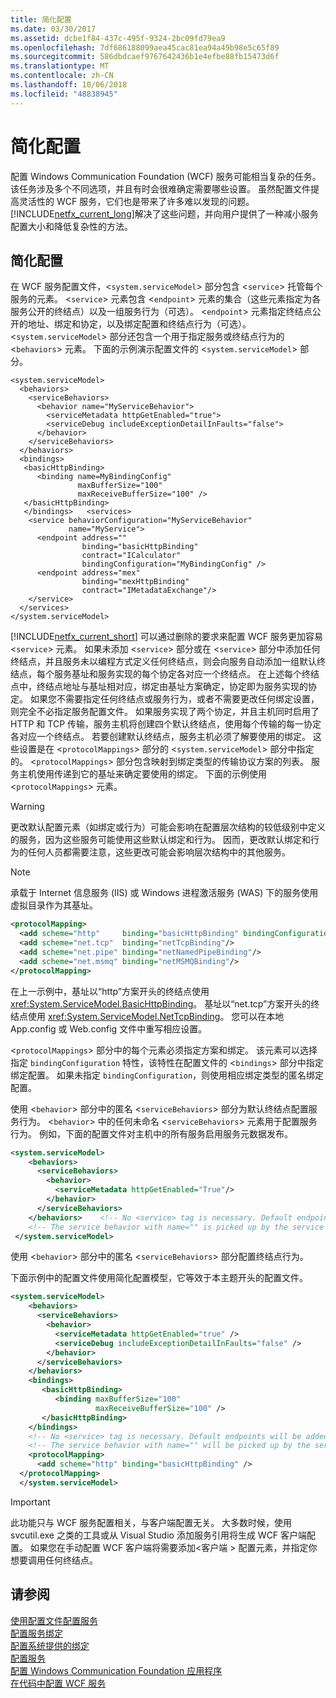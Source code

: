 ```yaml
---
title: 简化配置
ms.date: 03/30/2017
ms.assetid: dcbe1f84-437c-495f-9324-2bc09fd79ea9
ms.openlocfilehash: 7df686188099aea45cac81ea94a49b98e5c65f89
ms.sourcegitcommit: 586dbdcaef9767642436b1e4efbe88fb15473d6f
ms.translationtype: MT
ms.contentlocale: zh-CN
ms.lasthandoff: 10/06/2018
ms.locfileid: "48838945"
---
```

# <a name="simplified-configuration"></a>简化配置
配置 Windows Communication Foundation (WCF) 服务可能相当复杂的任务。 该任务涉及多个不同选项，并且有时会很难确定需要哪些设置。 虽然配置文件提高灵活性的 WCF 服务，它们也是带来了许多难以发现的问题。 [!INCLUDE[netfx_current_long](../../../includes/netfx-current-long-md.md)]解决了这些问题，并向用户提供了一种减小服务配置大小和降低复杂性的方法。  
  
## <a name="simplified-configuration"></a>简化配置  
 在 WCF 服务配置文件，<`system.serviceModel`> 部分包含 <`service`> 托管每个服务的元素。 <`service`> 元素包含 <`endpoint`> 元素的集合（这些元素指定为各服务公开的终结点）以及一组服务行为（可选）。 <`endpoint`> 元素指定终结点公开的地址、绑定和协定，以及绑定配置和终结点行为（可选）。 <`system.serviceModel`> 部分还包含一个用于指定服务或终结点行为的 <`behaviors`> 元素。 下面的示例演示配置文件的 <`system.serviceModel`> 部分。  
  
```  
<system.serviceModel>  
  <behaviors>  
    <serviceBehaviors>  
      <behavior name="MyServiceBehavior">  
        <serviceMetadata httpGetEnabled="true">  
        <serviceDebug includeExceptionDetailInFaults="false">  
      </behavior>  
    </serviceBehaviors>  
  </behaviors>  
  <bindings>  
   <basicHttpBinding>  
      <binding name=MyBindingConfig"  
               maxBufferSize="100"  
               maxReceiveBufferSize="100" />  
   </basicHttpBinding>  
   </bindings>   <services>  
    <service behaviorConfiguration="MyServiceBehavior"  
             name="MyService">  
      <endpoint address=""  
                binding="basicHttpBinding"  
                contract="ICalculator"  
                bindingConfiguration="MyBindingConfig" />  
      <endpoint address="mex"  
                binding="mexHttpBinding"  
                contract="IMetadataExchange"/>  
    </service>  
  </services>  
</system.serviceModel>  
```  
  
 [!INCLUDE[netfx_current_short](../../../includes/netfx-current-short-md.md)] 可以通过删除的要求来配置 WCF 服务更加容易 <`service`> 元素。 如果未添加 <`service`> 部分或在 <`service`> 部分中添加任何终结点，并且服务未以编程方式定义任何终结点，则会向服务自动添加一组默认终结点，每个服务基址和服务实现的每个协定各对应一个终结点。 在上述每个终结点中，终结点地址与基址相对应，绑定由基址方案确定，协定即为服务实现的协定。 如果您不需要指定任何终结点或服务行为，或者不需要更改任何绑定设置，则完全不必指定服务配置文件。 如果服务实现了两个协定，并且主机同时启用了 HTTP 和 TCP 传输，服务主机将创建四个默认终结点，使用每个传输的每一协定各对应一个终结点。 若要创建默认终结点，服务主机必须了解要使用的绑定。 这些设置是在 <`protocolMappings`> 部分的 <`system.serviceModel`> 部分中指定的。 <`protocolMappings`> 部分包含映射到绑定类型的传输协议方案的列表。 服务主机使用传递到它的基址来确定要使用的绑定。 下面的示例使用 <`protocolMappings`> 元素。  
  
> [!WARNING]
>  更改默认配置元素（如绑定或行为）可能会影响在配置层次结构的较低级别中定义的服务，因为这些服务可能使用这些默认绑定和行为。 因而，更改默认绑定和行为的任何人员都需要注意，这些更改可能会影响层次结构中的其他服务。  
  
> [!NOTE]
>  承载于 Internet 信息服务 (IIS) 或 Windows 进程激活服务 (WAS) 下的服务使用虚拟目录作为其基址。  
  
```xml  
<protocolMapping>  
  <add scheme="http"     binding="basicHttpBinding" bindingConfiguration="MyBindingConfiguration"/>  
  <add scheme="net.tcp"  binding="netTcpBinding"/>  
  <add scheme="net.pipe" binding="netNamedPipeBinding"/>  
  <add scheme="net.msmq" binding="netMSMQBinding"/>  
</protocolMapping>  
```  
  
 在上一示例中，基址以“http”方案开头的终结点使用 <xref:System.ServiceModel.BasicHttpBinding>。 基址以“net.tcp”方案开头的终结点使用 <xref:System.ServiceModel.NetTcpBinding>。 您可以在本地 App.config 或 Web.config 文件中重写相应设置。  
  
 <`protocolMappings`> 部分中的每个元素必须指定方案和绑定。 该元素可以选择指定 `bindingConfiguration` 特性，该特性在配置文件的 <`bindings`> 部分中指定绑定配置。 如果未指定 `bindingConfiguration`，则使用相应绑定类型的匿名绑定配置。  
  
 使用 <`behavior`> 部分中的匿名 <`serviceBehaviors`> 部分为默认终结点配置服务行为。 <`behavior`> 中的任何未命名 <`serviceBehaviors`> 元素用于配置服务行为。 例如，下面的配置文件对主机中的所有服务启用服务元数据发布。  
  
```xml  
<system.serviceModel>  
    <behaviors>  
      <serviceBehaviors>  
        <behavior>  
          <serviceMetadata httpGetEnabled="True"/>  
        </behavior>  
      </serviceBehaviors>  
    </behaviors>    <!-- No <service> tag is necessary. Default endpoints are added to the service -->  
    <!-- The service behavior with name="" is picked up by the service -->  
 </system.serviceModel>  
```  
  
 使用 <`behavior`> 部分中的匿名 <`serviceBehaviors`> 部分配置终结点行为。  
  
 下面示例中的配置文件使用简化配置模型，它等效于本主题开头的配置文件。  
  
```xml  
<system.serviceModel>
    <behaviors>
      <serviceBehaviors>
        <behavior>
          <serviceMetadata httpGetEnabled="true" />
          <serviceDebug includeExceptionDetailInFaults="false" />
        </behavior>
      </serviceBehaviors>
    </behaviors>
    <bindings>
       <basicHttpBinding>
          <binding maxBufferSize="100"
                   maxReceiveBufferSize="100" />
       </basicHttpBinding>
    </bindings>
    <!-- No <service> tag is necessary. Default endpoints will be added to the service -->
    <!-- The service behavior with name="" will be picked up by the service -->
    <protocolMapping>
      <add scheme="http" binding="basicHttpBinding" />
  </protocolMapping>
  </system.serviceModel>
```  
  
> [!IMPORTANT]
>  此功能只与 WCF 服务配置相关，与客户端配置无关。 大多数时候，使用 svcutil.exe 之类的工具或从 Visual Studio 添加服务引用将生成 WCF 客户端配置。 如果您在手动配置 WCF 客户端将需要添加\<客户端 > 配置元素，并指定你想要调用任何终结点。  
  
## <a name="see-also"></a>请参阅  
 [使用配置文件配置服务](../../../docs/framework/wcf/configuring-services-using-configuration-files.md)  
 [配置服务绑定](../../../docs/framework/wcf/configuring-bindings-for-wcf-services.md)  
 [配置系统提供的绑定](../../../docs/framework/wcf/feature-details/configuring-system-provided-bindings.md)  
 [配置服务](../../../docs/framework/wcf/configuring-services.md)  
 [配置 Windows Communication Foundation 应用程序](https://msdn.microsoft.com/library/13cb368e-88d4-4c61-8eed-2af0361c6d7a)  
 [在代码中配置 WCF 服务](../../../docs/framework/wcf/configuring-wcf-services-in-code.md)

